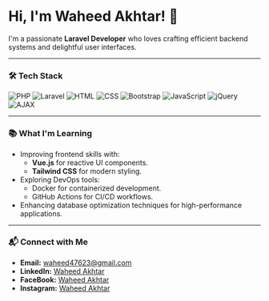 # Hi, I'm Waheed Akhtar! 👋
I'm a passionate **Laravel Developer** who loves crafting efficient backend systems and delightful user interfaces.

---

### 🛠️ Tech Stack
![PHP](https://img.shields.io/badge/php-%23777BB4.svg?style=for-the-badge&logo=php&logoColor=white)
![Laravel](https://img.shields.io/badge/laravel-%23FF2D20.svg?style=for-the-badge&logo=laravel&logoColor=white)
![HTML](https://img.shields.io/badge/html5-%23E34F26.svg?style=for-the-badge&logo=html5&logoColor=white)
![CSS](https://img.shields.io/badge/css3-%231572B6.svg?style=for-the-badge&logo=css3&logoColor=white)
![Bootstrap](https://img.shields.io/badge/bootstrap-%23563D7C.svg?style=for-the-badge&logo=bootstrap&logoColor=white)
![JavaScript](https://img.shields.io/badge/javascript-%23323330.svg?style=for-the-badge&logo=javascript&logoColor=%23F7DF1E)
![jQuery](https://img.shields.io/badge/jquery-%230769AD.svg?style=for-the-badge&logo=jquery&logoColor=white)
![AJAX](https://img.shields.io/badge/ajax-%23FF7800.svg?style=for-the-badge&logoColor=white)

---
### 📚 What I'm Learning
- Improving frontend skills with:
  - **Vue.js** for reactive UI components.
  - **Tailwind CSS** for modern styling.
- Exploring DevOps tools:
  - Docker for containerized development.
  - GitHub Actions for CI/CD workflows.
- Enhancing database optimization techniques for high-performance applications.

---
### 📬 Connect with Me
- **Email:** waheed47623@gmail.com
- **LinkedIn:** [Waheed Akhtar](https://linkedin.com/in/waheedakhtar)
- **FaceBook:** [Waheed Akhtar](https://facebook/waheedakhtar.com)
- **Instagram:** [Waheed Akhtar](https://instagram/waheedakhtar.com)


